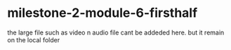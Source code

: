 # milestone-2-module-6-firsthalf
the large file such as video n audio file cant be addeded here. but it remain on the local folder
